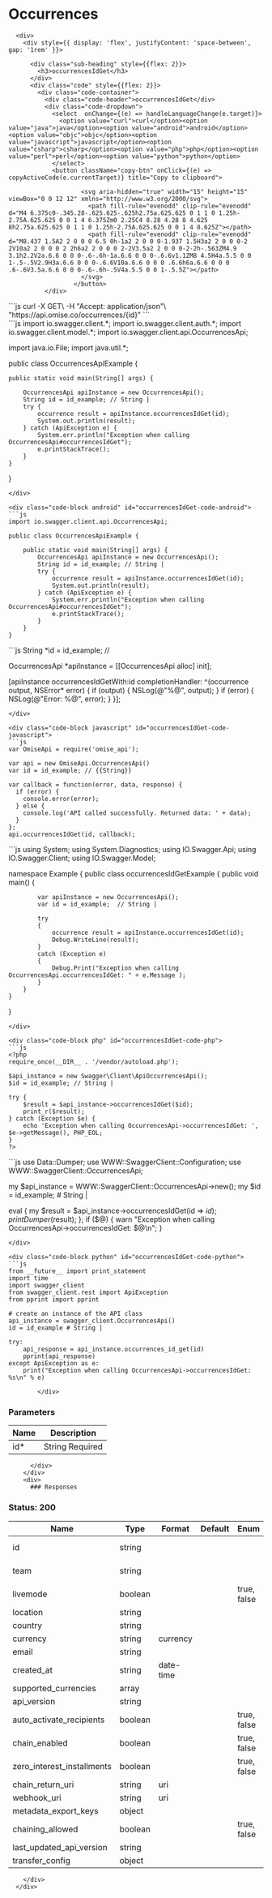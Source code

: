 # Occurrences


      <div>
        <div style={{ display: 'flex', justifyContent: 'space-between', gap: '1rem' }}>

          <div class="sub-heading" style={{flex: 2}}>
            <h3>occurrencesIdGet</h3>
          </div>
          <div class="code" style={{flex: 2}}>
            <div class="code-container">
              <div class="code-header">occurrencesIdGet</div>
              <div class="code-dropdown">
                <select  onChange={(e) => handleLanguageChange(e.target)}>
                  <option value="curl">curl</option><option value="java">java</option><option value="android">android</option><option value="objc">objc</option><option value="javascript">javascript</option><option value="csharp">csharp</option><option value="php">php</option><option value="perl">perl</option><option value="python">python</option>
                </select>
                <button className="copy-btn" onClick={(e) => copyActiveCode(e.currentTarget)} title="Copy to clipboard">

                        <svg aria-hidden="true" width="15" height="15" viewBox="0 0 12 12" xmlns="http://www.w3.org/2000/svg">
                          <path fill-rule="evenodd" clip-rule="evenodd" d="M4 6.375c0-.345.28-.625.625-.625h2.75a.625.625 0 1 1 0 1.25h-2.75A.625.625 0 0 1 4 6.375Zm0 2.25C4 8.28 4.28 8 4.625 8h2.75a.625.625 0 1 1 0 1.25h-2.75A.625.625 0 0 1 4 8.625Z"></path>
                          <path fill-rule="evenodd" clip-rule="evenodd" d="M8.437 1.5A2 2 0 0 0 6.5 0h-1a2 2 0 0 0-1.937 1.5H3a2 2 0 0 0-2 2V10a2 2 0 0 0 2 2h6a2 2 0 0 0 2-2V3.5a2 2 0 0 0-2-2h-.563ZM4.9 3.1h2.2V2a.6.6 0 0 0-.6-.6h-1a.6.6 0 0 0-.6.6v1.1ZM8 4.5H4a.5.5 0 0 1-.5-.5V2.9H3a.6.6 0 0 0-.6.6V10a.6.6 0 0 0 .6.6h6a.6.6 0 0 0 .6-.6V3.5a.6.6 0 0 0-.6-.6h-.5V4a.5.5 0 0 1-.5.5Z"></path>
                        </svg>
                      </button>
              </div>
              
<div class="code-block curl active" id="occurrencesIdGet-code-curl">
```js
curl -X GET\
-H "Accept: application/json"\
"https://api.omise.co/occurrences/{id}"
```
</div>

<div class="code-block java" id="occurrencesIdGet-code-java">
```js
import io.swagger.client.*;
import io.swagger.client.auth.*;
import io.swagger.client.model.*;
import io.swagger.client.api.OccurrencesApi;

import java.io.File;
import java.util.*;

public class OccurrencesApiExample {

    public static void main(String[] args) {
        
        OccurrencesApi apiInstance = new OccurrencesApi();
        String id = id_example; // String | 
        try {
            occurrence result = apiInstance.occurrencesIdGet(id);
            System.out.println(result);
        } catch (ApiException e) {
            System.err.println("Exception when calling OccurrencesApi#occurrencesIdGet");
            e.printStackTrace();
        }
    }
}
```
</div>

<div class="code-block android" id="occurrencesIdGet-code-android">
```js
import io.swagger.client.api.OccurrencesApi;

public class OccurrencesApiExample {

    public static void main(String[] args) {
        OccurrencesApi apiInstance = new OccurrencesApi();
        String id = id_example; // String | 
        try {
            occurrence result = apiInstance.occurrencesIdGet(id);
            System.out.println(result);
        } catch (ApiException e) {
            System.err.println("Exception when calling OccurrencesApi#occurrencesIdGet");
            e.printStackTrace();
        }
    }
}
```
</div>

<div class="code-block objc" id="occurrencesIdGet-code-objc">
```js
String *id = id_example; // 

OccurrencesApi *apiInstance = [[OccurrencesApi alloc] init];

[apiInstance occurrencesIdGetWith:id
              completionHandler: ^(occurrence output, NSError* error) {
                            if (output) {
                                NSLog(@"%@", output);
                            }
                            if (error) {
                                NSLog(@"Error: %@", error);
                            }
                        }];
```
</div>

<div class="code-block javascript" id="occurrencesIdGet-code-javascript">
```js
var OmiseApi = require('omise_api');

var api = new OmiseApi.OccurrencesApi()
var id = id_example; // {{String}} 

var callback = function(error, data, response) {
  if (error) {
    console.error(error);
  } else {
    console.log('API called successfully. Returned data: ' + data);
  }
};
api.occurrencesIdGet(id, callback);
```
</div>

<div class="code-block csharp" id="occurrencesIdGet-code-csharp">
```js
using System;
using System.Diagnostics;
using IO.Swagger.Api;
using IO.Swagger.Client;
using IO.Swagger.Model;

namespace Example
{
    public class occurrencesIdGetExample
    {
        public void main()
        {

            var apiInstance = new OccurrencesApi();
            var id = id_example;  // String | 

            try
            {
                occurrence result = apiInstance.occurrencesIdGet(id);
                Debug.WriteLine(result);
            }
            catch (Exception e)
            {
                Debug.Print("Exception when calling OccurrencesApi.occurrencesIdGet: " + e.Message );
            }
        }
    }
}
```
</div>

<div class="code-block php" id="occurrencesIdGet-code-php">
```js
<?php
require_once(__DIR__ . '/vendor/autoload.php');

$api_instance = new Swagger\Client\ApiOccurrencesApi();
$id = id_example; // String | 

try {
    $result = $api_instance->occurrencesIdGet($id);
    print_r($result);
} catch (Exception $e) {
    echo 'Exception when calling OccurrencesApi->occurrencesIdGet: ', $e->getMessage(), PHP_EOL;
}
?>
```
</div>

<div class="code-block perl" id="occurrencesIdGet-code-perl">
```js
use Data::Dumper;
use WWW::SwaggerClient::Configuration;
use WWW::SwaggerClient::OccurrencesApi;

my $api_instance = WWW::SwaggerClient::OccurrencesApi->new();
my $id = id_example; # String | 

eval { 
    my $result = $api_instance->occurrencesIdGet(id => $id);
    print Dumper($result);
};
if ($@) {
    warn "Exception when calling OccurrencesApi->occurrencesIdGet: $@\n";
}
```
</div>

<div class="code-block python" id="occurrencesIdGet-code-python">
```js
from __future__ import print_statement
import time
import swagger_client
from swagger_client.rest import ApiException
from pprint import pprint

# create an instance of the API class
api_instance = swagger_client.OccurrencesApi()
id = id_example # String | 

try: 
    api_response = api_instance.occurrences_id_get(id)
    pprint(api_response)
except ApiException as e:
    print("Exception when calling OccurrencesApi->occurrencesIdGet: %s\n" % e)
```
</div>
            
            </div>
            
### Parameters

| Name | Description |
|------|-------------|
| id* | String Required |

          </div>
        </div>
        <div>
          ### Responses

 ### Status: 200

| Name | Type | Format | Default | Enum | Pattern |
|------|------|--------|---------|------|---------|
| id | string |  |  |  | account_[0-9a-z]+ |
| team | string |  |  |  | acct_[0-9a-z]+ |
| livemode | boolean |  |  | true, false |  |
| location | string |  |  |  |  |
| country | string |  |  |  |  |
| currency | string | currency |  |  |  |
| email | string |  |  |  |  |
| created_at | string | date-time |  |  |  |
| supported_currencies | array |  |  |  |  |
| api_version | string |  |  |  |  |
| auto_activate_recipients | boolean |  |  | true, false |  |
| chain_enabled | boolean |  |  | true, false |  |
| zero_interest_installments | boolean |  |  | true, false |  |
| chain_return_uri | string | uri |  |  |  |
| webhook_uri | string | uri |  |  |  |
| metadata_export_keys | object |  |  |  |  |
| chaining_allowed | boolean |  |  | true, false |  |
| last_updated_api_version | string |  |  |  |  |
| transfer_config | object |  |  |  |  |

        </div>
      </div>

